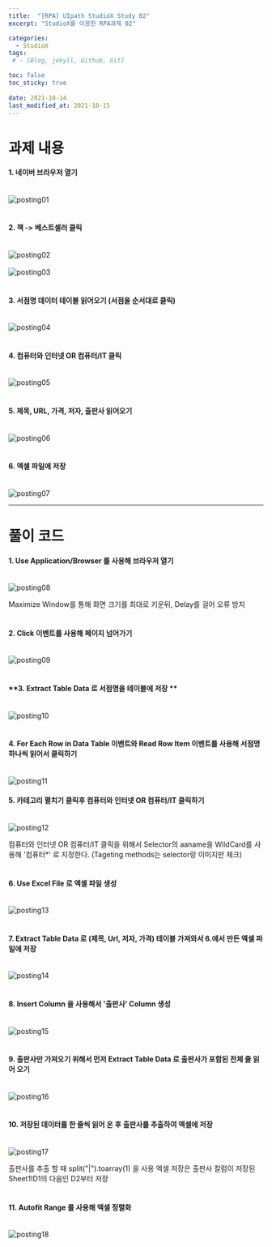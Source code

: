 ```yaml
---
title:  "[RPA] UIpath StudioX Study 02"
excerpt: "StudioX를 이용한 RPA과제 02"

categories:
  - StudioX
tags:
 # - [Blog, jekyll, Github, Git]

toc: false
toc_sticky: true
 
date: 2021-10-14
last_modified_at: 2021-10-15
---
```


# 과제 내용

#### **1. 네이버 브라우저 열기** <br><br>
![posting01](https://user-images.githubusercontent.com/79980786/137419102-31b7bdfa-2b51-4861-8a87-9230f38432ff.png)<br><br>

#### **2. 책 -> 베스트셀러 클릭** <br><br>
![posting02](https://user-images.githubusercontent.com/79980786/137419143-3653f569-7ddd-40f1-9503-205179d101e6.jpg)<br><br>
![posting03](https://user-images.githubusercontent.com/79980786/137419180-922e41fd-4c68-4584-938b-eca881bbdafd.jpg)<br><br>

#### **3. 서점명 데이터 테이블 읽어오기 (서점을 순서대로 클릭)** <br><br>
![posting04](https://user-images.githubusercontent.com/79980786/137419216-c31b5cb6-a79b-4fba-9059-37384b85dcb6.png)<br><br>

#### **4. 컴퓨터와 인터넷 OR 컴퓨터/IT 클릭** <br><br>
![posting05](https://user-images.githubusercontent.com/79980786/137419226-b3fb136d-18a5-4728-a558-df21564ccb02.jpg)<br><br>

#### **5. 제목, URL, 가격, 저자, 출판사 읽어오기** <br><br>
![posting06](https://user-images.githubusercontent.com/79980786/137419235-fe428e2e-9f5b-4de8-91e4-fc3c4c36cb9a.png)<br><br>

#### **6. 엑셀 파일에 저장** <br><br>
![posting07](https://user-images.githubusercontent.com/79980786/137419248-65a1a790-8bf6-437f-97a8-96dd1268d7ac.png)

---

# 풀이 코드

#### **1. Use Application/Browser 를 사용해 브라우저 열기** <br><br>
![posting08](https://user-images.githubusercontent.com/79980786/137419257-e0aac547-d807-40cf-9928-6620d861e1ad.png)<br>

Maximize Window를 통해 화면 크기를 최대로 키운뒤, Delay를 걸어 오류 방지<br><br>

#### **2. Click 이벤트를 사용해 페이지 넘어가기** <br><br>
![posting09](https://user-images.githubusercontent.com/79980786/137419275-19fe8ecc-b198-4156-a5c9-e28f8744679d.png)<br><br>

#### **3. Extract Table Data 로 서점명을 테이블에 저장 ** <br><br>
![posting10](https://user-images.githubusercontent.com/79980786/137419280-44869306-7226-48ff-b13b-f6b1491465ac.png)<br><br>

#### **4. For Each Row in Data Table 이벤트와 Read Row Item 이벤트를 사용해 서점명 하나씩 읽어서 클릭하기** <br><br>
![posting11](https://user-images.githubusercontent.com/79980786/137419284-4fa83f67-bb9a-4f5c-8644-b42c21a61d91.png)

#### **5. 카테고리 펼치기 클릭후 컴퓨터와 인터넷 OR 컴퓨터/IT 클릭하기** <br><br>
![posting12](https://user-images.githubusercontent.com/79980786/137419288-fdeca7b1-c14f-4f26-b23f-1ba3ddccf6cf.png)<br>

컴퓨터와 인터넷 OR 컴퓨터/IT 클릭을 위해서 Selector의 aaname을 WildCard를 사용해 '컴퓨터*' 로 지정한다. (Tageting methods는 selector랑 이미지만 체크)<br><br>

#### **6. Use Excel File 로 엑셀 파일 생성** <br><br>
![posting13](https://user-images.githubusercontent.com/79980786/137419298-8a18f6a4-c777-4c31-be78-07b1c09f7d24.png)<br><br>

#### **7. Extract Table Data 로 (제목, Url, 저자, 가격) 테이블 가져와서 6.에서 만든 엑셀 파일에 저장** <br><br>
![posting14](https://user-images.githubusercontent.com/79980786/137419311-dd75b1d6-a8a3-4126-a546-51389dca33a3.png)<br><br>

#### **8. Insert Column 을 사용해서 '출판사' Column 생성** <br><br>
![posting15](https://user-images.githubusercontent.com/79980786/137419317-09c98417-a8ef-49ea-8f87-5629e53cd5c3.png)<br><br>

#### **9. 출판사만 가져오기 위해서 먼저 Extract Table Data 로 출판사가 포함된 전체 줄 읽어 오기** <br><br>
![posting16](https://user-images.githubusercontent.com/79980786/137419322-141d4be6-239e-4960-b340-de06611eb2ca.png)<br><br>

#### **10. 저장된 데이터를 한 줄씩 읽어 온 후 출판사를 추출하여 엑셀에 저장** <br><br>
![posting17](https://user-images.githubusercontent.com/79980786/137419326-13388d8a-49b5-42c9-8e04-10b494e081a0.png)
<br>

출판사를 추출 할 때 split("|").toarray(1) 을 사용 엑셀 저장은 출판사 칼럼이 저장된 Sheet1!D1의 다음인 D2부터 저장<br><br>

#### **11. Autofit Range 를 사용해 엑셀 정렬화** <br><br>
![posting18](https://user-images.githubusercontent.com/79980786/137419343-aa2aa7f8-c3eb-463c-904a-34a91cae6a4b.png)
